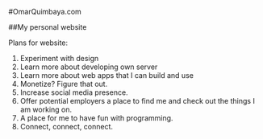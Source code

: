 #OmarQuimbaya.com

##My personal website

Plans for website:

1. Experiment with design
2. Learn more about developing own server
3. Learn more about web apps that I can build and use
4. Monetize? Figure that out.
5. Increase social media presence.
6. Offer potential employers a place to find me and check out the things I am working on.
7. A place for me to have fun with programming.
8. Connect, connect, connect.